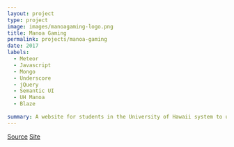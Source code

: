 ```yaml
---
layout: project
type: project
image: images/manoagaming-logo.png
title: Manoa Gaming
permalink: projects/manoa-gaming
date: 2017
labels:
  - Meteor
  - Javascript
  - Mongo
  - Underscore
  - jQuery
  - Semantic UI
  - UH Manoa
  - Blaze
  
summary: A website for students in the University of Hawaii system to use to find people to game with.
---
```




[Source](https://github.com/manoagaming/manoagaming)
[Site](http://manoagaming1.meteorapp.com/)
